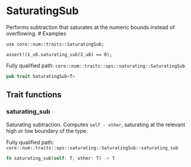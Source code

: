 # SaturatingSub

Performs subtraction that saturates at the numeric bounds instead of overflowing.  # Examples
```cairo
use core::num::traits::SaturatingSub;

assert!(1_u8.saturating_sub(2_u8) == 0);
```

Fully qualified path: `core::num::traits::ops::saturating::SaturatingSub`

```rust
pub trait SaturatingSub<T>
```

## Trait functions

### saturating_sub

Saturating subtraction. Computes `self - other`, saturating at the relevant high or low boundary of the type.

Fully qualified path: `core::num::traits::ops::saturating::SaturatingSub::saturating_sub`

```rust
fn saturating_sub(self: T, other: T) -> T
```


